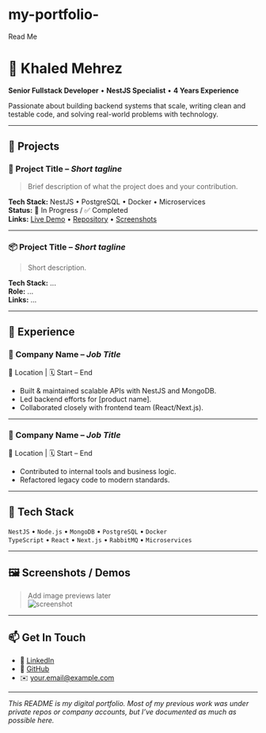 # my-portfolio-
Read Me
# 👋 Khaled Mehrez

**Senior Fullstack Developer** • **NestJS Specialist** • **4 Years Experience**

Passionate about building backend systems that scale, writing clean and testable code, and solving real-world problems with technology.

---

## 🚀 Projects

### 🧠 Project Title – *Short tagline*
> Brief description of what the project does and your contribution.

**Tech Stack:** NestJS • PostgreSQL • Docker • Microservices  
**Status:** 🚧 In Progress / ✅ Completed  
**Links:** [Live Demo](#) • [Repository](#) • [Screenshots](#)

---

### 📦 Project Title – *Short tagline*
> Short description.

**Tech Stack:** ...  
**Role:** ...  
**Links:** ...

---

## 💼 Experience

### 🏢 Company Name – *Job Title*
📍 Location | 🗓️ Start – End  
- Built & maintained scalable APIs with NestJS and MongoDB.
- Led backend efforts for [product name].
- Collaborated closely with frontend team (React/Next.js).

---

### 🏢 Company Name – *Job Title*
📍 Location | 🗓️ Start – End  
- Contributed to internal tools and business logic.
- Refactored legacy code to modern standards.

---

## 🔧 Tech Stack

`NestJS` • `Node.js` • `MongoDB` • `PostgreSQL` • `Docker`  
`TypeScript` • `React` • `Next.js` • `RabbitMQ` • `Microservices`

---

## 🖼️ Screenshots / Demos

> Add image previews later  
> ![screenshot](link-to-image.png)

---

## 📫 Get In Touch

- 💼 [LinkedIn](https://linkedin.com/in/your-profile)  
- 🐙 [GitHub](https://github.com/your-username)  
- ✉️ your.email@example.com  

---

*This README is my digital portfolio. Most of my previous work was under private repos or company accounts, but I’ve documented as much as possible here.*

